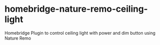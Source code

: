 # homebridge-nature-remo-ceiling-light
 Homebridge Plugin to control ceiling light with power and dim button using Nature Remo
